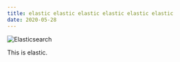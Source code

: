 ```yaml
---
title: elastic elastic elastic elastic elastic elastic
date: 2020-05-28
---
```


![Elasticsearch](https://img.shields.io/badge/elasticsearch-%230377CC.svg?style=for-the-badge&logo=elasticsearch&logoColor=white)

This is elastic.